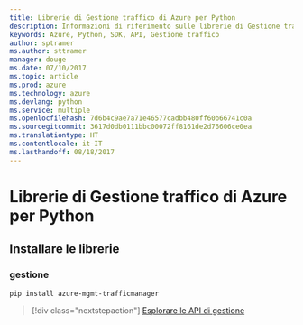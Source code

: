 ```yaml
---
title: Librerie di Gestione traffico di Azure per Python
description: Informazioni di riferimento sulle librerie di Gestione traffico di Azure per Python
keywords: Azure, Python, SDK, API, Gestione traffico
author: sptramer
ms.author: sttramer
manager: douge
ms.date: 07/10/2017
ms.topic: article
ms.prod: azure
ms.technology: azure
ms.devlang: python
ms.service: multiple
ms.openlocfilehash: 7d6b4c9ae7a71e46577cadbb480ff60b66741c0a
ms.sourcegitcommit: 3617d0db0111bbc00072ff8161de2d76606ce0ea
ms.translationtype: HT
ms.contentlocale: it-IT
ms.lasthandoff: 08/18/2017
---
```

# <a name="azure-traffic-manager-libraries-for-python"></a>Librerie di Gestione traffico di Azure per Python

## <a name="install-the-libraries"></a>Installare le librerie


### <a name="management"></a>gestione

```bash
pip install azure-mgmt-trafficmanager
```
> [!div class="nextstepaction"]
> [Esplorare le API di gestione](/python/api/overview/azure/trafficmanager/managementlibrary)